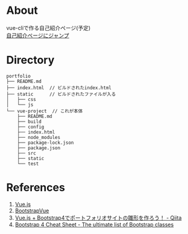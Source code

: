 # About
vue-cliで作る自己紹介ページ(予定)  
[自己紹介ページにジャンプ](https://kokorinosoba.github.io/portfolio/)

# Directory
```
portfolio
├── README.md
├── index.html  // ビルドされたindex.html
├── static      // ビルドされたファイルが入る
│   ├── css
│   └── js
└── vue-project  // これが本体
    ├── README.md
    ├── build
    ├── config
    ├── index.html
    ├── node_modules
    ├── package-lock.json
    ├── package.json
    ├── src
    ├── static
    └── test
```

# References
1. [Vue.js](https://jp.vuejs.org/)
1. [BootstrapVue](https://bootstrap-vue.js.org/)
1. [Vue.js + Bootstrap4でポートフォリオサイトの雛形を作ろう！ - Qiita](https://qiita.com/masa08/items/3474d97a1283dfc275c9)
1. [Bootstrap 4 Cheat Sheet - The ultimate list of Bootstrap classes](https://hackerthemes.com/bootstrap-cheatsheet/)

